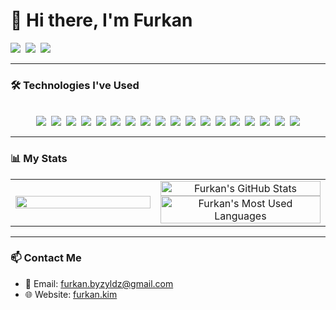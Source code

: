 # 👋 Hi there, I'm Furkan

<div align="left">
<img src="https://hits.seeyoufarm.com/api/count/incr/badge.svg?url=https%3A%2F%2Fgithub.com%2FShitric&count_bg=dodgerblue&title_bg=black&icon&icon_color=white&title=Profile+Views&edge_flat=false" />&nbsp;
<img src="https://img.shields.io/badge/dynamic/json?style=flat&labelColor=black&color=dodgerblue&label=Followers&query=followers&url=https://api.github.com/users/Shitric" />&nbsp;
<img src="https://img.shields.io/badge/dynamic/json?style=flat&labelColor=black&color=dodgerblue&label=Repositories&query=public_repos&url=https://api.github.com/users/Shitric" />
</div>

---

### 🛠️ Technologies I've Used

<div align="center">
<br>
<img src="https://img.shields.io/badge/PHP-777BB4?style=flat&logo=php&logoColor=white"/>&nbsp;
<img src="https://img.shields.io/badge/Laravel-FF2D20?style=flat&logo=laravel&logoColor=white"/>&nbsp;
<img src="https://img.shields.io/badge/CodeIgniter-EF4223?style=flat&logo=codeigniter&logoColor=white"/>&nbsp;
<img src="https://img.shields.io/badge/Slim-719E40?style=flat&logo=php&logoColor=white"/>&nbsp;
<img src="https://img.shields.io/badge/Python-3776AB?style=flat&logo=python&logoColor=white"/>&nbsp;
<img src="https://img.shields.io/badge/MySQL-4479A1?style=flat&logo=mysql&logoColor=white"/>&nbsp;
<img src="https://img.shields.io/badge/C%23-239120?style=flat&logo=c-sharp&logoColor=white"/>&nbsp;
<img src="https://img.shields.io/badge/.NET-512BD4?style=flat&logo=dotnet&logoColor=white"/>&nbsp;
<img src="https://img.shields.io/badge/Node.js-339933?style=flat&logo=nodedotjs&logoColor=white"/>&nbsp;
<img src="https://img.shields.io/badge/JavaScript-F7DF1E?style=flat&logo=javascript&logoColor=black"/>&nbsp;
<img src="https://img.shields.io/badge/React-61DAFB?style=flat&logo=react&logoColor=black"/>&nbsp;
<img src="https://img.shields.io/badge/Next.js-000000?style=flat&logo=nextdotjs&logoColor=white"/>&nbsp;
<img src="https://img.shields.io/badge/Electron-47848F?style=flat&logo=electron&logoColor=white"/>&nbsp;
<img src="https://img.shields.io/badge/Vercel-000000?style=flat&logo=vercel&logoColor=white"/>&nbsp;
<img src="https://img.shields.io/badge/Bootstrap-7952B3?style=flat&logo=bootstrap&logoColor=white"/>&nbsp;
<img src="https://img.shields.io/badge/Tailwind-06B6D4?style=flat&logo=tailwindcss&logoColor=white"/>&nbsp;
<img src="https://img.shields.io/badge/Docker-2496ED?style=flat&logo=docker&logoColor=white"/>&nbsp;
<img src="https://img.shields.io/badge/CSS3-1572B6?style=flat&logo=css3&logoColor=white"/>
</div>

---

<h3 align="left">📊 My Stats</h3>

<table cellspacing="0" cellpadding="0" border="0">
<tr>
<td width="46%" align="center">
<img src="https://media.tenor.com/EbyOKpncujQAAAAi/john-travolta-tra-jt-transparent.gif" width="100%">
</td>
<td align="center">

<img width="100%" src="https://github-readme-stats.vercel.app/api?username=Shitric&show_icons=true&bg_color=30,1E90FF,4169E1&title_color=fff&text_color=fff&icon_color=fff&hide_border=true&rank_icon=github" alt="Furkan's GitHub Stats" />

<br>

<img width="100%" src="https://github-readme-stats.vercel.app/api/top-langs/?username=Shitric&layout=compact&bg_color=30,1E90FF,4169E1&title_color=fff&text_color=fff&hide_border=true" alt="Furkan's Most Used Languages" />

</td>
</tr>
</table>

---

<h3 align="left">📫 Contact Me</h3>

-  📧 Email: furkan.byzyldz@gmail.com
-  🌐 Website: [furkan.kim](https://furkan.kim)

